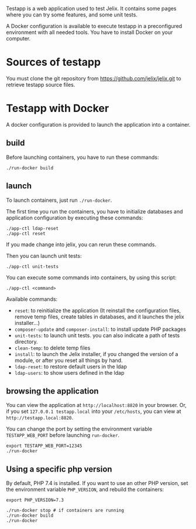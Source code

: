 
Testapp is a web application used to test Jelix. It contains some pages where you can try
some features, and some unit tests.

A Docker configuration is available to execute testapp
in a preconfigured environment with all needed tools. 
You have to install Docker on your computer.

Sources of testapp
==================

You must clone the git repository from https://github.com/jelix/jelix.git to retrieve
testapp source files.


Testapp with Docker
===================

A docker configuration is provided to launch the application into a container.

build
-----
Before launching containers, you have to run these commands:

```
./run-docker build
```


launch
-------

To launch containers, just run `./run-docker`.

The first time you run the containers, you have to initialize databases and
application configuration by executing these commands:

```
./app-ctl ldap-reset
./app-ctl reset
```

If you made change into jelix, you can rerun these commands.

Then you can launch unit tests:

```
./app-ctl unit-tests
```

You can execute some commands into containers, by using this script:

```
./app-ctl <command>
```

Available commands:

* `reset`: to reinitialize the application (It reinstall the configuration files,
  remove temp files, create tables in databases, and it launches the jelix installer...) 
* `composer-update` and `composer-install`: to install update PHP packages 
* `unit-tests`: to launch unit tests. you can also indicate a path of tests directory.
* `clean-temp`: to delete temp files 
* `install`: to launch the Jelix installer, if you changed the version of a module,
   or after you reset all things by hand.
* `ldap-reset`: to restore default users in the ldap
* `ldap-users`: to show users defined in the ldap

browsing the application
------------------------

You can view the application at `http://localhost:8820` in your browser. 
Or, if you set `127.0.0.1 testapp.local` into your `/etc/hosts`, you can
view at `http://testapp.local:8820`.


You can change the port by setting the environment variable `TESTAPP_WEB_PORT`
before launching `run-docker`.

```
export TESTAPP_WEB_PORT=12345
./run-docker
```

Using a specific php version
-----------------------------

By default, PHP 7.4 is installed. If you want to use an other PHP version,
set the environment variable `PHP_VERSION`, and rebuild the containers:

```
export PHP_VERSION=7.3

./run-docker stop # if containers are running
./run-docker build
./run-docker
```
